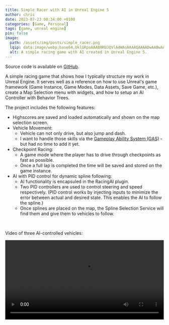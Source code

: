 ```yaml
---
title: Simple Racer with AI in Unreal Engine 5
author: chris
date: 2023-07-23 00:34:00 +0100
categories: [Game, Personal]
tags: [game, unreal engine]
pin: false
image:
  path: /assets/img/posts/simple_racer.png
  lqip: data:image/webp;base64,UklGRpoAAABXRUJQVlA4WAoAAAAQAAAADwAABwAAQUxQSDIAAAARL0AmbZurmr57yyIiqE8oiG0bejIYEQTgqiDA9vqnsUSI6H+oAERp2HZ65qP/VIAWAFZQOCBCAAAA8AEAnQEqEAAIAAVAfCWkAALp8sF8rgRgAP7o9FDvMCkMde9PK7euH5M1m6VWoDXf2FkP3BqV0ZYbO6NA/VFIAAAA
  alt: A simple racing game with AI created in Unreal Engine 5.
---
```


Source code is available on [GitHub](https://github.com/ChrisVifzack/unreal-simple-racer/).

A simple racing game that shows how I typically structure my work in Unreal Engine. It serves well as a reference on how to use Unreal's game framework (Game Instance, Game Modes, Data Assets, Save Game, etc.), create a Map Selection menu with widgets, and how to setup an AI Controller with Behavior Trees.

The project includes the following features:
- Highscores are saved and loaded automatically and shown on the map selection screen.
- Vehicle Movement:
  - Vehicle can not only drive, but also jump and dash.
  - I want to handle those skills via the [Gameplay Ability System (GAS)](https://docs.unrealengine.com/latest/en-US/gameplay-ability-system-for-unreal-engine/) - but had no time to add it yet.
- Checkpoint Racing:
  - A game mode where the player has to drive through checkpoints as fast as possible.
  - Once a full lap is completed the time will be saved and stored on the game instance.
- AI with PID control for dynamic spline following:
  - AI functionality is encapsuled in the RacingAI plugin.
  - Two PID controllers are used to control steering and speed respectively. (PID control works by injecting inputs to minimize the error between actual and desired state. This enables the AI to follow the spline.)
  - Once splines are placed on the map, the Spline Selection Service will find them and give them to vehicles to follow.


<br>

Video of three AI-controlled vehicles:

<video src="https://github.com/ChrisVifzack/unreal-simple-racer/assets/12095036/b96a069a-0654-4027-af20-88d97ad3b66c" type="video/mp4" width="100%" controls >
</video>
